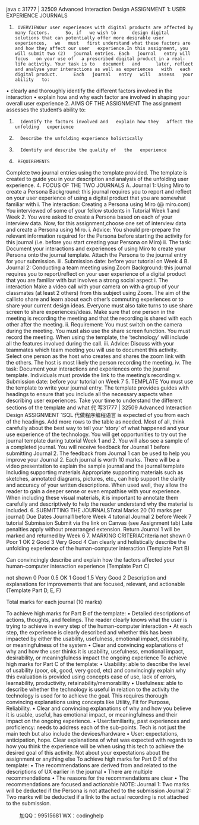 java c
31777   |   32509 Advanced   Interaction   Design 
ASSIGNMENT   1:   USER   EXPERIENCE JOURNALS 
1.      OVERVIEWOur user experiences with digital products are affected by many factors.      So, if   we wish to      design digital solutions that can potentially offer more desirable user experiences,   we   must   first understand what these factors are and how they affect our user   experience.In this assignment, you will submit two (2)   journal entries. Each   journal   entry will   focus   on your use of   a prescribed digital product in a real-life activity. Your task is to   document   and      later, reflect and analyse your interactions as well as experiences   with   each   digital product.      Each   journal   entry   will   assess   your   ability   to:
•         clearly and thoroughly identify the different factors involved in the   interaction
•         explain how and why each factor are involved in   shaping your   overall user   experience
2.      AIMS   OF   THE   ASSIGNMENT
The assignment assesses the student’s   ability to:
1.       Identify the factors involved and   explain how they   affect the unfolding   experience
2.       Describe the unfolding experience holistically
3.       Identify and describe the quality of   the   experience
3.      REQUIREMENTS
Complete two   journal entries using the template provided. The template is created to guide you   in   your   description   and   analysis   of   the   unfolding   user   experience.
4.      FOCUS   OF   THE   TWO   JOURNALS
A.       Journal   1: Using   Miro   to   create a   Persona
Background: this journal requires you to report and reflect   on   your   user   experience   of   using a digital product that you are   somewhat   familiar with
i.                   The interaction: Creating   a   Persona   using   Miro   (@   miro.com)
You interviewed of some of   your fellow students   in   Tutorial   Week   1   and   Week   2.
You were asked to create a   Persona based   on   each   of   your   interview   data.   Now,   for   this assignment,choose one set of interview data   and   create   a   Persona   using   Miro.
i. Advice: You should pre-prepare   the   relevant   information   required   for   the   Persona   before starting the activity for this journal   (i.e. before you   start   creating your
Persona   on   Miro)
ii. The task:   Document   your interactions   and   experiences   of using   Miro to   create
your   Persona onto the journal template. Attach the   Persona to the journal entry   for   your submission.
iii. Submission date:   before   your   tutorial   on   Week   4
B.       Journal   2:   Conducting a team meeting   using   Zoom
Background: this journal requires you to report/reflect on your   user   experience   of a   digital product that you are   familiar with but involves   a   strong   social   aspect
i. The interaction 
Make a video call with your camera on with a group of your classmates (at   least   2   others) from   this   subject   using   Zoom. The   aim   of   the   callisto   share   and   learn about each other’s commuting experiences   or   to   share your   current   design ideas.   Everyone must also take turns to use share screen to   share experiences/ideas.   Make sure that one person in the meeting is recording the meeting and that the recording is shared   with   each   other   after   the   meeting. 
ii. Requirement: You must   switch   on   the   camera   during   the   meeting.   You   must   also   use the share screen function. You must   record   the   meeting. When   using   the template, the ‘technology’ will include all the   features   involved   during the   call.
iii. Advice:   Discuss with your teammates which team meeting   you   will   use   to
document this activity.   Select one person as the   host who   creates   and   shares   the   zoom link with the others. The host   is   most likely   the   person   recording   the meeting.
iv. The task:   Document your interactions   and   experiences   onto   the journal   template.   Individuals must provide the link to   the meeting’s   recording
v. Submission date:   before   your   tutorial   on   Week   7
5.      TEMPLATE
You   must   use   the   template   to   write   your   journal   entry. The   template   provides   guides   with headings to ensure that you include all the necessary aspects when describing user experiences. Take your time to understand the different sections of   the template and what 代 写31777 | 32509 Advanced Interaction Design ASSIGNMENT 1SQL
代做程序编程语言  is expected   of   you   from   each   of   the   headings. Add   more   rows   to   the   table   as   needed.   Most   of    all, think carefully about the best way to tell your ‘story’ of   what happened and your use experience   of   the   technology.
You will get opportunities to try out the   journal template during tutorial Week   1   and 2.   You   will   also   see   a   sample   of   a   completed   journal.
You will receive feedback for   Journal   1 before submitting Journal 2.   The   feedback   from Journal   1 can be used to help you improve your Journal 2. Each   journal is worth   10 marks.   There   will   be   a   video   presentation   to   explain   the   sample   journal   and   the   journal   template 
Including supporting materials 
Appropriate supporting materials such as sketches, annotated   diagrams, pictures,   etc.,   can   help   support   the   clarity   and   accuracy   of   your   written   descriptions.   When   used   well,   they allow the reader to gain a deeper sense or   even   empathise with your   experience.   When including these visual materials, it is important to annotate them carefully   and   descriptively   to help the reader understand why the material is included. 
6.      SUBMITTING   THE   JOURNALSTotal Marks 20 (10 marks per journal) Due Dates Journal1 before Week 4 tutorial      Journal 2 before Week 7 tutorial Submission Submit via the link on Canvas (see Assignment tab)   Late penalties apply without prearranged extension. Return Journal 1 will be marked and returned by Week 6 
7.      MARKING   CRITERIACriteria not shown   0 Poor 1 OK   2 Good 3 Very Good 4 Can clearly and holistically describe the   unfolding experience of the human-computer interaction (Template Part B) 




Can convincingly describe and explain how the factors   affected your human-computer interaction experience (Template Part C) 





not shown   0 Poor 0.5 OK   1 Good 1.5 Very Good 2 Description and explanations for improvements   that are focused, relevant, and actionable (Template Part D, E, F) 




Total marks for each journal   (10 marks) 





To achieve high marks for   Part   B   of   the   template:
• Detailed descriptions of actions, thoughts, and feelings. The reader clearly knows what the user is trying to achieve in every step of the human-computer interaction 
• At each step, the experience is clearly described and whether this has been impacted by either the usability, usefulness, emotional impact, desirability, or meaningfulness of the system 
• Clear and convincing explanations of why and how the user thinks it is usability, usefulness, emotional impact, desirability, or meaningfulness impact the ongoing experience 
To achieve high marks for   Part   C   of   the   template:
• Usability: able to describe the level of usability (poor, ok, good, very good, etc) and convincingly explain why this evaluation is provided using concepts ease of use, lack of errors, learnability, productivity, retainability/memorability 
• Usefulness: able to describe whether the technology is useful in relation to the activity the 
technology is used for to achieve the goal. This requires thorough convincing explanations using concepts like Utility, Fit for Purpose, Reliability. 
• Clear and convincing explanations of why and how you believe it is usable, useful, has emotional impact, or meaningfulness and their impact on the ongoing experience. 
• User:familiarity, past experiences and proficiency: needs to address each of the sub-points. Tech is not just the main tech but also include the devices/hardware 
• User: expectations, anticipation, hope. Clear explanations of what was expected with regards to how you think the experience will be when using this tech to achieve the desired goal of this activity. Not about your expectations about the assignment or anything else 
To achieve high marks for   Part   D      E   of   the template:
• The recommendations are derived from and related to the descriptions of UX earlier in the journal 
• There are multiple recommendations 
• The reasons for the recommendations are clear 
• The recommendations are focused and actionable 
NOTE:
Journal   1: Two marks will be deducted if   the Persona is not attached to the   submission
Journal 2: Two marks will be deducted if   a link to the actual recording   is not   attached   to   the   submission.



         
加QQ：99515681  WX：codinghelp

